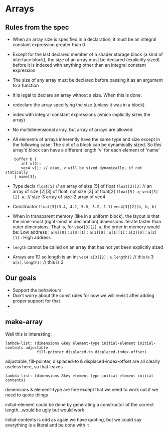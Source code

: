 # Arrays

## Rules from the spec

- When an array size is specified in a declaration, it must be an integral constant
  expression greater than 0

- Except for the last declared member of a shader storage block (a kind of interface block),
  the size of an array must be declared (explicitly sized) before it is indexed with
  anything other than an integral constant expression

- The size of any array must be declared before passing it as an argument to a function

- It is legal to declare an array without a size. When this is done:
 - redeclare the array specifying the size (unless it was in a block)
 - index with integral constant expressions (which implicitly sizes the array)

- No multidimensional array, but array of arrays are allowed

- All elements of arrays inherently have the same type and size except in the following case:
  The slot of a block can be dynamically sized. So this array'd block can have a different length
  'v' for each element of 'name'
```
    buffer b {
       int u[3];
       vec4 v[]; // okay, v will be sized dynamically, if not statically
    } name[3];
```

- Type decls
  `float[5]` // an array of size [5] of float
  `float[2][3]` // an array of size [2][3] of float, not size [3] of float[2]
  `float[5] a;`
  `vec4[3][2] a;` // size-3 array of size-2 array of vec4

- Constructor
  `float[5](3.4, 4.2, 5.0, 5.2, 1.1)`
  `vec4[3][2](b, b, b)`

- When in transparent memory (like in a uniform block), the layout is that the inner-most
  (right-most in declaration) dimensions iterate faster than outer dimensions. That is, for
  `vec4[3][2] a`, the order in memory would be:
  Low address : `a[0][0]` : `a[0][1]` : `a[1][0]` : `a[1][1]` : `a[2][0]` : `a[2][1]` : High address

- `length` cannot be called on an array that has not yet been explicitly sized

- Arrays are 1D so length is an int
  `vec4 a[3][2];`
  `a.length()` // this is 3
  `a[x].length()` // this is 2

## Our goals

- Support the behaviours
- Don't worry about the const rules for now we will revisit after adding proper support for that
-

## make-array

Well this is interesting:

```
lambda-list: (dimensions &key element-type initial-element initial-contents adjustable
              fill-pointer displaced-to displaced-index-offset)
```

adjustable, fill-pointer, displaced-to & displaced-index-offset are all clearly
useless here, so that leaves

```
lambda-list: (dimensions &key element-type initial-element initial-contents)
```

dimensions & element-type are fine except that we need to work out if we need to quote things

initial-element could be done by generating a constructor of the correct length...would be ugly
but would work

initial-contents is odd as again we have quoting, but we could say everything is a literal and be
done with it
